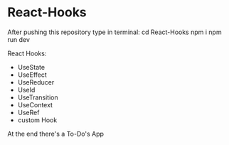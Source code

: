 # React-Hooks

After pushing this repository type in terminal:
cd React-Hooks
npm i
npm run dev 

React Hooks:
  - UseState
  - UseEffect
  - UseReducer
  - UseId
  - UseTransition
  - UseContext
  - UseRef
  - custom Hook

At the end there's a To-Do's App
